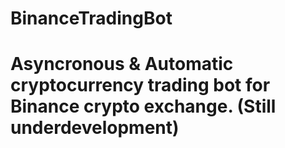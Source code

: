 # BinanceTradingBot

# Asyncronous & Automatic cryptocurrency trading bot for Binance crypto exchange. (Still underdevelopment)

